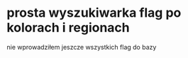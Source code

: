 # prosta wyszukiwarka flag po kolorach i regionach

nie wprowadziłem jeszcze wszystkich flag do bazy
